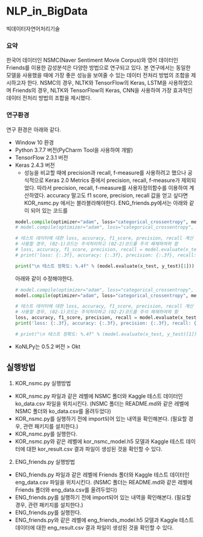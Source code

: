 # NLP_in_BigData
빅데이터자연어처리기술

### 요약 ###
한국어 데이터인 NSMC(Naver Sentiment Movie Corpus)와 영어 데이터인 Friends를 이용한 감성분석은 다양한 방법으로 연구되고 있다.
본 연구에서는 동일한 모델을 사용했을 때에 가장 좋은 성능을 보여줄 수 있는 데이터 전처리 방법의 조합을 제시하고자 한다.
NSMC의 경우, NLTK와 TensorFlow의 Keras, LSTM을 사용하였으며 Friends의 경우, NLTK와 TensorFlow의 Keras, CNN을 사용하여 가장 효과적인 데이터 전처리 방법의 조합을 제시했다.

### 연구환경 ###
연구 환경은 아래와 같다.
- Window 10 환경
- Python 3.7.7 버전(PyCharm Tool을 사용하여 개발)
- TensorFlow 2.3.1 버전
- Keras 2.4.3 버전
  - 성능을 비교할 때에 precision과 recall, f-measure를 사용하려고 했으나 공식적으로 Keras 2.0 Metrics 중에서 precision, recall, f-measure가 제외되었다. 따라서 precision, recall, f-measure를 사용자정의함수를 이용하여 계산하였다.
  accuracy 말고도 f1 score, precision, recall 값을 얻고 싶다면 KOR_nsmc.py 에서는 블라블라해야한다.
  ENG_friends.py에서는 아래와 같이 되어 있는 코드를
  ``` python
  model.compile(optimizer="adam", loss="categorical_crossentropy", metrics=['acc']) # 02-1 모델 accuracy 계산 버전
  # model.compile(optimizer="adam", loss="categorical_crossentropy", metrics=['acc',f1_m,precision_m, recall_m]) # 02-2 모델 accuracy, f1 score, precision, recall 계산 버전
  
  # 테스트 데이터에 대한 loss, accuracy, f1_score, precision, recall 계산 및 출력
  # 사용할 경우, (02-1)코드는 주석처리하고 (02-2)코드를 주석 해제하여햐 함
  # loss, accuracy, f1_score, precision, recall = model.evaluate(x_test, y_test, verbose=0)
  # print('loss: {:.3f}, accuracy: {:.3f}, precision: {:.3f}, recall: {:.3f}, f1score: {:.3f}'.format(loss, accuracy, precision, recall, f1_score))
  
  print("\n 테스트 정확도: %.4f" % (model.evaluate(x_test, y_test)[1]))
  ```
  아래와 같이 수정해야한다.
  ``` python
  # model.compile(optimizer="adam", loss="categorical_crossentropy", metrics=['acc']) # 02-1 모델 accuracy 계산 버전
  model.compile(optimizer="adam", loss="categorical_crossentropy", metrics=['acc',f1_m,precision_m, recall_m]) # 02-2 모델 accuracy, f1 score, precision, recall 계산 버전
  
  # 테스트 데이터에 대한 loss, accuracy, f1_score, precision, recall 계산 및 출력
  # 사용할 경우, (02-1)코드는 주석처리하고 (02-2)코드를 주석 해제하여햐 함
  loss, accuracy, f1_score, precision, recall = model.evaluate(x_test, y_test, verbose=0)
  print('loss: {:.3f}, accuracy: {:.3f}, precision: {:.3f}, recall: {:.3f}, f1score: {:.3f}'.format(loss, accuracy, precision, recall, f1_score))
  
  # print("\n 테스트 정확도: %.4f" % (model.evaluate(x_test, y_test)[1]))
  ```
- KoNLPy는 0.5.2 버전 > Okt

## 실행방법 ##
1. KOR_nsmc.py 실행방법
  - KOR_nsmc.py 파일과 같은 레벨에 NSMC 폴더와 Kaggle 테스트 데이터인 ko_data.csv 파일을 위치시킨다.
  (NSMC 폴더는 README.md와 같은 레벨에 NSMC 폴더와 ko_data.csv를 올려두었다)
  - KOR_nsmc.py를 실행하기 전에 import되어 있는 내역을 확인해본다.
  (필요할 경우, 관련 패키지를 설치한다.)
  - KOR_nsmc.py를 실행한다.
  - KOR_nsmc.py와 같은 레벨에 kor_nsmc_model.h5 모델과 Kaggle 테스트 데이터에 대한 kor_result.csv 결과 파일이 생성된 것을 확인할 수 있다.

2. ENG_friends.py 실행방법
  - ENG_friends.py 파일과 같은 레벨에 Friends 폴더와 Kaggle 테스트 데이터인 eng_data.csv 파일을 위치시킨다.
  (NSMC 폴더는 README.md와 같은 레벨에 Friends 폴더와 eng_data.csv를 올려두었다)
  - ENG_friends.py를 실행하기 전에 import되어 있는 내역을 확인해본다.
  (필요할 경우, 관련 패키지를 설치한다.)
  - ENG_friends.py를 실행한다.
  - ENG_friends.py와 같은 레벨에 eng_friends_model.h5 모델과 Kaggle 테스트 데이터에 대한 eng_result.csv 결과 파일이 생성된 것을 확인할 수 있다.
